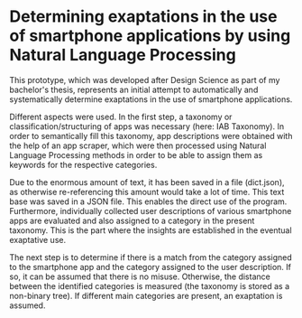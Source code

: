 # Determining exaptations in the use of smartphone applications by using Natural Language Processing
<p>This prototype, which was developed after Design Science as part of my bachelor's thesis, represents an initial attempt to automatically and systematically determine  exaptations in the use of smartphone applications.</p>
<p>Different aspects were used. In the first step, a taxonomy or classification/structuring of apps was necessary (here: IAB Taxonomy). In order to semantically fill this taxonomy, app descriptions were obtained with the help of an app scraper, which were then processed using Natural Language Processing methods in order to be able to assign them as keywords for the respective categories.</p>
<p>Due to the enormous amount of text, it has been saved in a file (dict.json), as otherwise re-referencing this amount would take a lot of time. This text base was saved in a JSON file. This enables the direct use of the program.
Furthermore, individually collected user descriptions of various smartphone apps are evaluated and also assigned to a category in the present taxonomy. This is the part where the insights are established in the eventual exaptative use.</p>
<p>The next step is to determine if there is a match from the category assigned to the smartphone app and the category assigned to the user description. If so, it can be assumed that there is no misuse. Otherwise, the distance between the identified categories is measured (the taxonomy is stored as a non-binary tree). If different main categories are present, an exaptation is assumed.</p>
